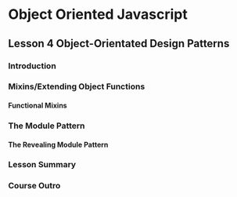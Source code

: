 # Object Oriented Javascript

## Lesson 4 Object-Orientated Design Patterns

### Introduction


### Mixins/Extending Object Functions


#### Functional Mixins


### The Module Pattern


#### The Revealing Module Pattern

### Lesson Summary

### Course Outro
